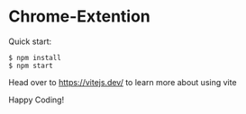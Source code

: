 # Chrome-Extention

Quick start:

```
$ npm install
$ npm start
````

Head over to https://vitejs.dev/ to learn more about using vite


Happy Coding!
